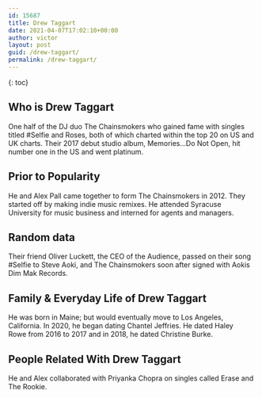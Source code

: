 ```yaml
---
id: 15687
title: Drew Taggart
date: 2021-04-07T17:02:10+00:00
author: victor
layout: post
guid: /drew-taggart/
permalink: /drew-taggart/
---
```



{: toc}


## Who is Drew Taggart



One half of the DJ duo The Chainsmokers who gained fame with singles titled #Selfie and Roses, both of which charted within the top 20 on US and UK charts. Their 2017 debut studio album, Memories&#8230;Do Not Open, hit number one in the US and went platinum. 

                
                
                
## Prior to Popularity



He and Alex Pall came together to form The Chainsmokers in 2012. They started off by making indie music remixes. He attended Syracuse University for music business and interned for agents and managers. 

                
                
                
## Random data



Their friend Oliver Luckett, the CEO of the Audience, passed on their song #Selfie to Steve Aoki, and The Chainsmokers soon after signed with Aokis Dim Mak Records. 

                
                
                
## Family & Everyday Life of Drew Taggart



He was born in Maine; but would eventually move to Los Angeles, California. In 2020, he began dating Chantel Jeffries. He dated Haley Rowe from 2016 to 2017 and in 2018, he dated Christine Burke.

                
                
                
## People Related With Drew Taggart



He and Alex collaborated with Priyanka Chopra on singles called Erase and The Rookie. 

                
              
            
          
          
          